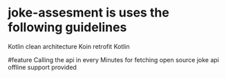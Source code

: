 # joke-assesment is uses the following guidelines
Kotlin
clean architecture
Koin
retrofit
Kotlin

#feature 
Calling the api in every Minutes for fetching open source joke api
offline support provided

